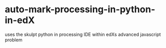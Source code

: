 # auto-mark-processing-in-python-in-edX
uses the skulpt python in processing IDE within edXs advanced javascript problem
